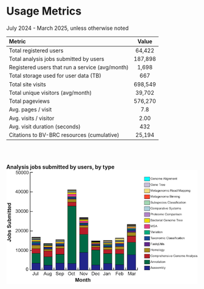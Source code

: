 # Usage Metrics
July 2024 - March 2025, unless otherwise noted

| Metric                                          | Value    |
| :---------------------------------------------  | :------: |
| Total registered users                          | 64,422   |
| Total analysis jobs submitted by users          |	187,898  |
| Registered users that run a service (avg/month) | 1,698    |
| Total storage used for user data (TB)           | 667      |
| Total site visits                               | 698,549  |
| Total unique visitors (avg/month)               | 39,702   |
| Total pageviews                                 | 576,270  |                      
| Avg. pages / visit                              | 7.8      |
| Avg. visits / visitor                           | 2.00     |
| Avg. visit duration (seconds)                   | 432      |
| Citations to BV-BRC resources (cumulative)      | 25,194   |

<br>
<br>

**Analysis jobs submitted by users, by type**
![Submitted Jobs](./images/jobs_jul_2024_mar_2025.png "Submitted jobs")

